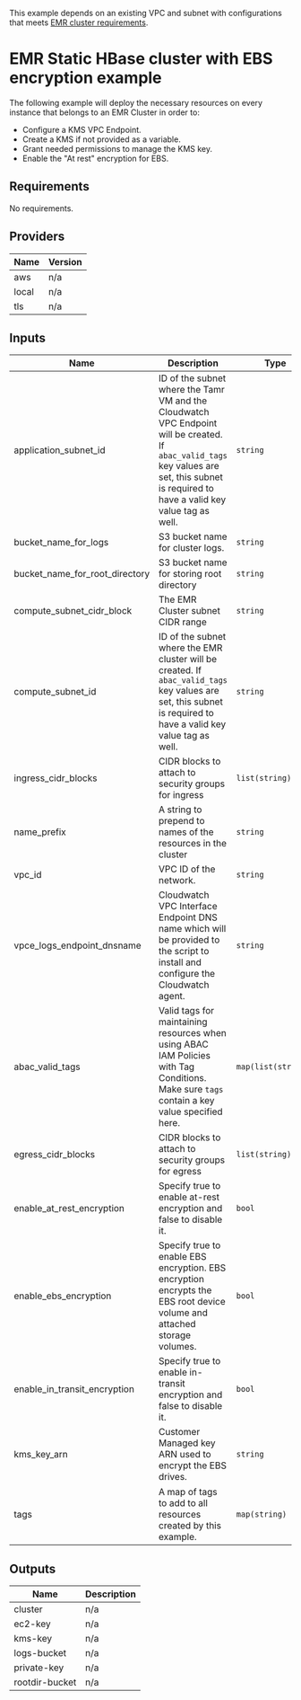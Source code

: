 This example depends on an existing VPC and subnet with configurations that meets [EMR cluster requirements](https://aws.amazon.com/blogs/big-data/launching-and-running-an-amazon-emr-cluster-inside-a-vpc/).

# EMR Static HBase cluster with EBS encryption example

The following example will deploy the necessary resources on every instance that belongs to an EMR Cluster in order to:
- Configure a KMS VPC Endpoint.
- Create a KMS if not provided as a variable.
- Grant needed permissions to manage the KMS key.
- Enable the "At rest" encryption for EBS.

<!-- BEGINNING OF PRE-COMMIT-TERRAFORM DOCS HOOK -->
## Requirements

No requirements.

## Providers

| Name | Version |
|------|---------|
| aws | n/a |
| local | n/a |
| tls | n/a |

## Inputs

| Name | Description | Type | Default | Required |
|------|-------------|------|---------|:--------:|
| application\_subnet\_id | ID of the subnet where the Tamr VM and the Cloudwatch VPC Endpoint will be created. If `abac_valid_tags` key values are set, this subnet is required to have a valid key value tag as well. | `string` | n/a | yes |
| bucket\_name\_for\_logs | S3 bucket name for cluster logs. | `string` | n/a | yes |
| bucket\_name\_for\_root\_directory | S3 bucket name for storing root directory | `string` | n/a | yes |
| compute\_subnet\_cidr\_block | The EMR Cluster subnet CIDR range | `string` | n/a | yes |
| compute\_subnet\_id | ID of the subnet where the EMR cluster will be created. If `abac_valid_tags` key values are set, this subnet is required to have a valid key value tag as well. | `string` | n/a | yes |
| ingress\_cidr\_blocks | CIDR blocks to attach to security groups for ingress | `list(string)` | n/a | yes |
| name\_prefix | A string to prepend to names of the resources in the cluster | `string` | n/a | yes |
| vpc\_id | VPC ID of the network. | `string` | n/a | yes |
| vpce\_logs\_endpoint\_dnsname | Cloudwatch VPC Interface Endpoint DNS name which will be provided to the script to install and configure the Cloudwatch agent. | `string` | n/a | yes |
| abac\_valid\_tags | Valid tags for maintaining resources when using ABAC IAM Policies with Tag Conditions. Make sure `tags` contain a key value specified here. | `map(list(string))` | `{}` | no |
| egress\_cidr\_blocks | CIDR blocks to attach to security groups for egress | `list(string)` | <pre>[<br>  "0.0.0.0/0"<br>]</pre> | no |
| enable\_at\_rest\_encryption | Specify true to enable at-rest encryption and false to disable it. | `bool` | `true` | no |
| enable\_ebs\_encryption | Specify true to enable EBS encryption. EBS encryption encrypts the EBS root device volume and attached storage volumes. | `bool` | `true` | no |
| enable\_in\_transit\_encryption | Specify true to enable in-transit encryption and false to disable it. | `bool` | `false` | no |
| kms\_key\_arn | Customer Managed key ARN used to encrypt the EBS drives. | `string` | `""` | no |
| tags | A map of tags to add to all resources created by this example. | `map(string)` | <pre>{<br>  "Author": "Tamr",<br>  "Environment": "Example"<br>}</pre> | no |

## Outputs

| Name | Description |
|------|-------------|
| cluster | n/a |
| ec2-key | n/a |
| kms-key | n/a |
| logs-bucket | n/a |
| private-key | n/a |
| rootdir-bucket | n/a |

<!-- END OF PRE-COMMIT-TERRAFORM DOCS HOOK -->
